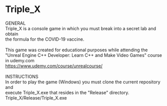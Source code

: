 # Triple_X

GENERAL<br/>
Triple_X is a console game in which you must break into a secret lab and obtain<br/>
the formula for the COVID-19 vaccine.<br/>
<br/>
This game was created for educational purposes while attending the<br/>
"Unreal Engine C++ Developer: Learn C++ and Make Video Games" course in udemy.com<br/>
https://www.udemy.com/course/unrealcourse/<br/>
<br/>
INSTRUCTIONS<br/>
In order to play the game (Windows) you must clone the current repository and<br/>
execute Triple_X.exe that resides in the "Release" directory.<br/>
Triple_X/Release/Triple_X.exe
